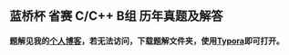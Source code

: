 ## 蓝桥杯 省赛 C/C++ B组 历年真题及解答

#### 题解见我的[个人博客](https://blog.pzijigame.com/2021-03-10-LANQIAO.html)，若无法访问，下载题解文件夹，使用[Typora](https://www.typora.io)即可打开。